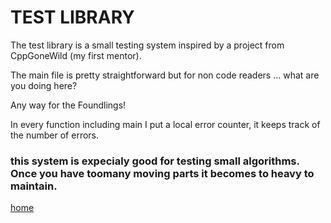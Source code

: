 # TEST LIBRARY

The test library is a small testing system inspired by a project from CppGoneWild (my first mentor).

The main file is pretty straightforward but for non code readers ... what are you doing here?

Any way for the Foundlings!

In every function including main I put a local error counter, it keeps track of the number of errors.

### this system is expecialy good for testing small algorithms. Once you have toomany moving parts it becomes to heavy to maintain.

[home](../README.md)
